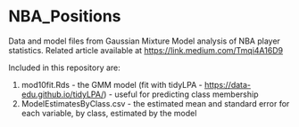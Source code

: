# NBA_Positions
Data and model files from Gaussian Mixture Model analysis of NBA player statistics. Related article available at https://link.medium.com/Tmqi4A16D9

Included in this repository are:
1. mod10fit.Rds - the GMM model (fit with tidyLPA - https://data-edu.github.io/tidyLPA/) - useful for predicting class membership
2. ModelEstimatesByClass.csv - the estimated mean and standard error for each variable, by class, estimated by the model
